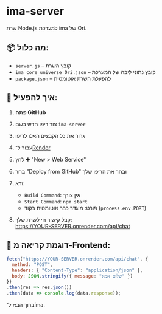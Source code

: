 
# ima-server

שרת Node.js למערכת ima של Ori.

## 📦 מה כלול:
- `server.js` – קובץ השרת
- `ima_core_universe_Ori.json` – קובץ נתוני ליבה של המערכת
- `package.json` – להפעלת השרת אוטומטית

## 🚀 איך להפעיל:

1. **פתח GitHub**  
2. צור ריפו חדש בשם `ima-server`  
3. גרור את כל הקבצים האלו לריפו  
4. עבור ל־[Render](https://render.com)  
5. לחץ ➕ "New > Web Service"  
6. בחר "Deploy from GitHub" ובחר את הריפו שלך  
7. ודא:
   - `Build Command`: אין צורך
   - `Start Command`: `npm start`
   - פורט: מוגדר כבר אוטומטית בקוד (`process.env.PORT`)

8. קבל קישור חי לשרת שלך:  
   https://YOUR-SERVER.onrender.com/api/chat

## 🧠 דוגמת קריאה מ-Frontend:

```js
fetch("https://YOUR-SERVER.onrender.com/api/chat", {
  method: "POST",
  headers: { "Content-Type": "application/json" },
  body: JSON.stringify({ message: "שלום אמא" })
})
.then(res => res.json())
.then(data => console.log(data.response));
```

ברוך הבא ל־ima.
